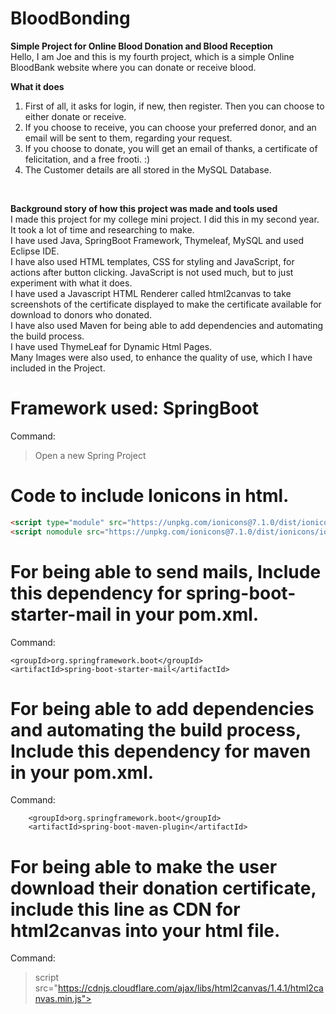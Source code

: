 # BloodBonding
**Simple Project for Online Blood Donation and Blood Reception** <br>
Hello, I am Joe and this is my fourth project, which is a simple Online BloodBank website where you can donate or receive blood. <br>

**What it does** 
1) First of all, it asks for login, if new, then register. Then you can choose to either donate or receive. <br>
2) If you choose to receive, you can choose your preferred donor, and an email will be sent to them, regarding your request. <br>
3) If you choose to donate, you will get an email of thanks, a certificate of felicitation, and a free frooti. :) <br>
4) The Customer details are all stored in the MySQL Database. <br>
<br>

**Background story of how this project was made and tools used** <br>
I made this project for my college mini project. I did this in my second year.<br>
It took a lot of time and researching to make.<br>
I have used Java, SpringBoot Framework, Thymeleaf, MySQL and used Eclipse IDE. <br>
I have also used HTML templates, CSS for styling and JavaScript, for actions after button clicking. JavaScript is not used much, but to just experiment with what it does. <br>
I have used a Javascript HTML Renderer called html2canvas to take screenshots of the certificate displayed to make the certificate available for download to donors who donated. <br>
I have also used Maven for being able to add dependencies and automating the build process. <br>
I have used ThymeLeaf for Dynamic Html Pages.<br>
Many Images were also used, to enhance the quality of use, which I have included in the Project.


# Framework used: SpringBoot <br>
Command:
> Open a new Spring Project


# Code to include Ionicons in html. <br>
```html
<script type="module" src="https://unpkg.com/ionicons@7.1.0/dist/ionicons/ionicons.esm.js"></script>
<script nomodule src="https://unpkg.com/ionicons@7.1.0/dist/ionicons/ionicons.js"></script>
```
# For being able to send mails, Include this dependency for spring-boot-starter-mail in your pom.xml.
Command:
> <dependency>
  	<groupId>org.springframework.boot</groupId>
  	<artifactId>spring-boot-starter-mail</artifactId>
  </dependency>

# For being able to add dependencies and automating the build process, Include this dependency for maven in your pom.xml.
Command:
> <plugin>
        <groupId>org.springframework.boot</groupId>
        <artifactId>spring-boot-maven-plugin</artifactId>
  </plugin>

# For being able to make the user download their donation certificate, include this line as CDN for html2canvas into your html file.
Command:
> script src="https://cdnjs.cloudflare.com/ajax/libs/html2canvas/1.4.1/html2canvas.min.js"></script>

